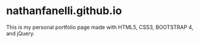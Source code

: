 # nathanfanelli.github.io
This is my personal portfolio page made with HTML5, CSS3, BOOTSTRAP 4, and jQuery. 
